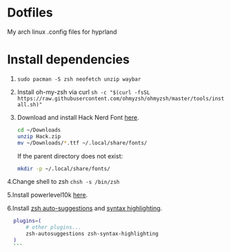 # Dotfiles
My arch linux .config files for hyprland

# Install dependencies
1. `sudo pacman -S zsh neofetch unzip waybar`

2. Install oh-my-zsh via curl `sh -c "$(curl -fsSL https://raw.githubusercontent.com/ohmyzsh/ohmyzsh/master/tools/install.sh)"`

3. Download and install Hack Nerd Font [here](https://www.nerdfonts.com/font-downloads).

    ```sh
    cd ~/Downloads
    unzip Hack.zip
    mv ~/Downloads/*.ttf ~/.local/share/fonts/
    ```

    If the parent directory does not exist:

    ```sh
    mkdir -p ~/.local/share/fonts/
    ```


4.Change shell to zsh `chsh -s /bin/zsh`

5.Install powerlevel10k [here](https://github.com/romkatv/powerlevel10k?tab=readme-ov-file#installation).

6.Install [zsh auto-suggestions](https://github.com/zsh-users/zsh-autosuggestions/blob/master/INSTALL.md) and [syntax highlighting](https://github.com/zsh-users/zsh-syntax-highlighting/blob/master/INSTALL.md).
  ```sh
    plugins=( 
        # other plugins...
        zsh-autosuggestions zsh-syntax-highlighting
    )
    ```
